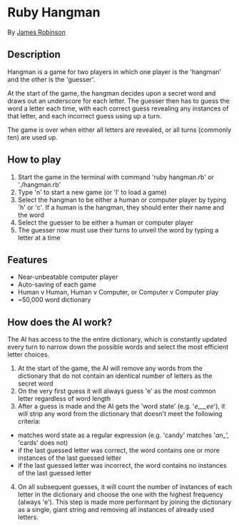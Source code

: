# Ruby Hangman
By [James Robinson](http://jayrob.in)

## Description
Hangman is a game for two players in which one player is the 'hangman' and the other is the 'guesser'.

At the start of the game, the hangman decides upon a secret word and draws out an underscore for each letter. The guesser then has to guess the word a letter each time, with each correct guess revealing any instances of that letter, and each incorrect guess using up a turn.

The game is over when either all letters are revealed, or all turns (commonly ten) are used up.

## How to play
1. Start the game in the terminal with command 'ruby hangman.rb' or './hangman.rb'
2. Type 'n' to start a new game (or 'l' to load a game)
3. Select the hangman to be either a human or computer player by typing 'h' or 'c'. If a human is the hangman, they should enter their name and the word
4. Select the guesser to be either a human or computer player
5. The guesser now must use their turns to unveil the word by typing a letter at a time

## Features
* Near-unbeatable computer player
* Auto-saving of each game
* Human v Human, Human v Computer, or Computer v Computer play
* ~50,000 word dictionary

## How does the AI work?
The AI has access to the the entire dictionary, which is constantly updated every turn to narrow down the possible words and select the most efficient letter choices.

1. At the start of the game, the AI will remove any words from the dictionary that do not contain an identical number of letters as the secret word
2. On the very first guess it will always guess 'e' as the most common letter regardless of word length
3. After a guess is made and the AI gets the 'word state' (e.g. '_e___ee_'), it will strip any word from the dictionary that doesn't meet the following criteria:
 * matches word state as a regular expression (e.g. 'candy' matches '_an__', 'cards' does not)
 * if the last guessed letter was correct, the word contains one or more instances of the last guessed letter
 * if the last guessed letter was incorrect, the word contains no instances of the last guessed letter
4. On all subsequent guesses, it will count the number of instances of each letter in the dictionary and choose the one with the highest frequency (always 'e'). This step is made more performant by joining the dictionary as a single, giant string and removing all instances of already used letters.